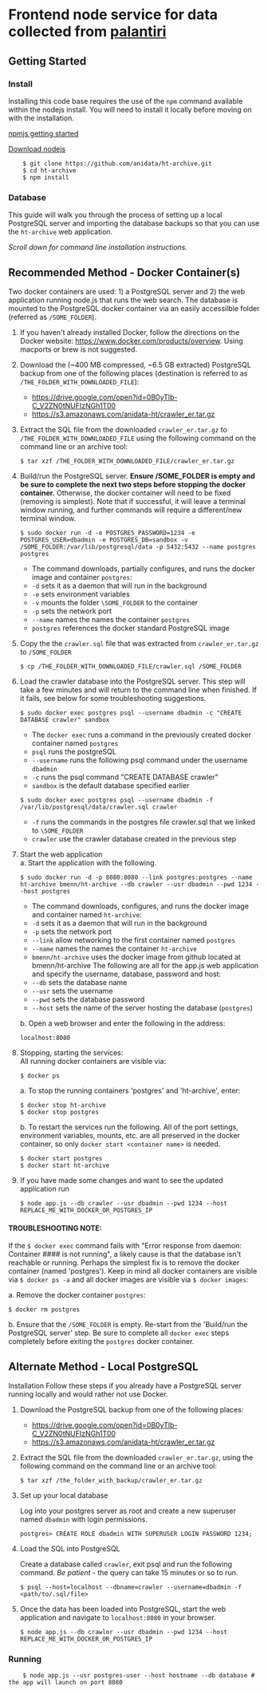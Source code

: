 # Frontend node service for data collected from [palantiri](https://github.com/anidata/palantiri.git)

## Getting Started

### Install
Installing this code base requires the use of the `npm` command available within the nodejs install. You will need to install it locally before moving on with the installation.

[npmjs getting started](https://docs.npmjs.com/getting-started/installing-node)

[Download nodejs](https://nodejs.org/en/download/)
```
    $ git clone https://github.com/anidata/ht-archive.git
    $ cd ht-archive
    $ npm install
```
### Database

This guide will walk you through the process of setting up a local PostgreSQL server and importing the database backups so that you can use the `ht-archive` web application.

_Scroll down for command line installation instructions._

## Recommended Method - Docker Container(s)

Two docker containers are used: 1) a PostgreSQL server and 2) the web application running node.js that runs the web search. The database is mounted to the PostgreSQL docker container via an easily accessilble folder (referred as `/SOME_FOLDER`).

1. If you haven't already installed Docker, follow the directions on the Docker website: https://www.docker.com/products/overview.  Using macports or brew is not suggested.

1. Download the (~400 MB compressed, ~6.5 GB extracted) PostgreSQL backup from one of the following places (destination is referred to as `/THE_FOLDER_WITH_DOWNLOADED_FILE`):
    * https://drive.google.com/open?id=0B0yTlb-C_V2ZN0tNUFIzNGh1T00
    * https://s3.amazonaws.com/anidata-ht/crawler_er.tar.gz

1. Extract the SQL file from the downloaded `crawler_er.tar.gz` to `/THE_FOLDER_WITH_DOWNLOADED_FILE` using the following command on the command line or an archive tool:
    ```
    $ tar xzf /THE_FOLDER_WITH_DOWNLOADED_FILE/crawler_er.tar.gz
    ```

1. Build/run the PostgreSQL server. **Ensure /SOME_FOLDER is empty and be sure to complete the next two steps before stopping the docker container.** Otherwise, the docker container will need to be fixed (removing is simplest). Note that if successful, it will leave a terminal window running, and further commands will require a different/new terminal window.  
    ```
    $ sudo docker run -d -e POSTGRES_PASSWORD=1234 -e POSTGRES_USER=dbadmin -e POSTGRES_DB=sandbox -v /SOME_FOLDER:/var/lib/postgresql/data -p 5432:5432 --name postgres postgres
    ```
    * The command downloads, partially configures, and runs the docker image and container `postgres`: 
    * `-d` sets it as a daemon that will run in the background 
    * `-e` sets environment variables
    * `-v` mounts the folder `\SOME_FOLDER` to the container
    * `-p` sets the network port
    * `--name` names the names the container `postgres`
    * `postgres` references the docker standard PostgreSQL image

1. Copy the the `crawler.sql` file that was extracted from `crawler_er.tar.gz` to `/SOME_FOLDER`
    ```
    $ cp /THE_FOLDER_WITH_DOWNLOADED_FILE/crawler.sql /SOME_FOLDER
    ```

1. Load the crawler database into the PostgreSQL server. This step will take a few minutes and will return to the command line when finished. If it fails, see below for some troubleshooting suggestions.
    ```
    $ sudo docker exec postgres psql --username dbadmin -c "CREATE DATABASE crawler" sandbox
    ```
    * The `docker exec` runs a command in the previously created docker container named `postgres`  
    * `psql` runs the postgreSQL  
    * `--username` runs the following psql command under the username `dbadmin`
    * `-c` runs the psql command "CREATE DATABASE crawler"  
    * `sandbox` is the default database specified earlier

    ```
    $ sudo docker exec postgres psql --username dbadmin -f /var/lib/postgresql/data/crawler.sql crawler
    ```
    * `-f` runs the commands in the postgres file crawler.sql that we linked to `\SOME_FOLDER`
    *  `crawler` use the crawler database created in the previous step  

1. Start the web application  
    a. Start the application with the following.
    ```
    $ sudo docker run -d -p 8080:8080 --link postgres:postgres --name ht-archive bmenn/ht-archive --db crawler --usr dbadmin --pwd 1234 --host postgres
    ```
    * The command downloads, configures, and runs the docker image and container named `ht-archive`: 
    * `-d` sets it as a daemon that will run in the background 
    * `-p` sets the network port 
    * `--link` allow networking to the first container named `postgres`
    * `--name` names the names the container `ht-archive`
    * `bmenn/ht-archive` uses the docker image from github located at bmenn/ht-archive 
    The following are all for the app.js web application and specify the username, database, password and host:
    * `--db` sets the database name 
    * `--usr` sets the username
    * `--pwd` sets the database password
    * `--host` sets the name of the server hosting the database (`postgres`)

    b. Open a web browser and enter the following in the address: 
    ```
    localhost:8080
    ```

1. Stopping, starting the services:  
    All running docker containers are visible via:
    ```
    $ docker ps
    ```
    
    a. To stop the running containers 'postgres' and 'ht-archive', enter:
    ```
    $ docker stop ht-archive
    $ docker stop postgres
    ```
    
    b. To restart the services run the following. All of the port settings, environment variables, mounts, etc. are all preserved in the docker container, so only `docker start <container name>` is needed.
    ```
    $ docker start postgres
    $ docker start ht-archive
    ```

1. If you have made some changes and want to see the updated application run
    ```
    $ node app.js --db crawler --usr dbadmin --pwd 1234 --host REPLACE_ME_WITH_DOCKER_OR_POSTGRES_IP
    ```


#### TROUBLESHOOTING NOTE: 
If the `$ docker exec` command fails with "Error response from daemon: Container #### is not running", a likely cause is that the database isn't reachable or running. Perhaps the simplest fix is to remove the docker container (named 'postgres'). Keep in mind all docker containers are visible via `$ docker ps -a` and all docker images are visible via `$ docker images`:  

a. Remove the docker container `postgres`:    
```
$ docker rm postgres
```
b. Ensure that the `/SOME_FOLDER` is empty. Re-start from the 'Build/run the PostgreSQL server' step. Be sure to complete all `docker exec` steps completely before exiting the `postgres` docker container.

## Alternate Method - Local PostgreSQL
Installation
Follow these steps if you already have a PostgreSQL server running locally and would rather not use Docker.  

1. Download the PostgreSQL backup from one of the following places:
    * https://drive.google.com/open?id=0B0yTlb-C_V2ZN0tNUFIzNGh1T00
    * https://s3.amazonaws.com/anidata-ht/crawler_er.tar.gz

2. Extract the SQL file from the downloaded `crawler_er.tar.gz`, using the following command on the command line or an archive tool:
    ```
    $ tar xzf /the_folder_with_backup/crawler_er.tar.gz
    ```
3. Set up your local database
    
    Log into your postgres server as root and create a new superuser named `dbadmin` with login permissions.
    ```
    postgres> CREATE ROLE dbadmin WITH SUPERUSER LOGIN PASSWORD 1234;
    ```

4. Load the SQL into PostgreSQL
    
    Create a database called `crawler`, exit psql and run the following command. _Be patient_ - the query can take 15 minutes or so to run.
    ```
    $ psql --host=localhost --dbname=crawler --username=dbadmin -f <path/to/.sql/file>
    ```

5. Once the data has been loaded into PostgreSQL, start the web application and navigate to `localhost:8080` in your browser.
    ```
    $ node app.js --db crawler --usr dbadmin --pwd 1234 --host REPLACE_ME_WITH_DOCKER_OR_POSTGRES_IP
    ````

### Running

```
    $ node app.js --usr postgres-user --host hostname --db database # the app will launch on port 8080
```
